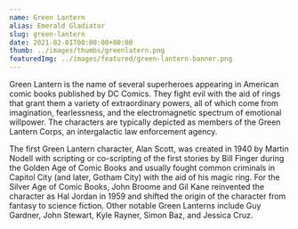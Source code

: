 ```yaml
---
name: Green Lantern
alias: Emerald Gladiator
slug: green-lantern
date: 2021-02-01T00:00:00+00:00
thumb: ../images/thumbs/greenlatern.png
featuredImg: ../images/featured/green-lantern-banner.png
---
```


Green Lantern is the name of several superheroes appearing in American comic books published by DC Comics. They fight evil with the aid of rings that grant them a variety of extraordinary powers, all of which come from imagination, fearlessness, and the electromagnetic spectrum of emotional willpower. The characters are typically depicted as members of the Green Lantern Corps, an intergalactic law enforcement agency.

The first Green Lantern character, Alan Scott, was created in 1940 by Martin Nodell with scripting or co-scripting of the first stories by Bill Finger during the Golden Age of Comic Books and usually fought common criminals in Capitol City (and later, Gotham City) with the aid of his magic ring. For the Silver Age of Comic Books, John Broome and Gil Kane reinvented the character as Hal Jordan in 1959 and shifted the origin of the character from fantasy to science fiction. Other notable Green Lanterns include Guy Gardner, John Stewart, Kyle Rayner, Simon Baz, and Jessica Cruz.
